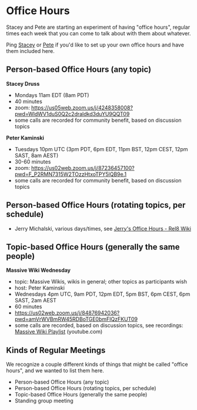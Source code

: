 # Office Hours

Stacey and Pete are starting an experiment of having "office hours", regular times each week that you can come to talk about with them about whatever.

Ping [Stacey](27openheart@gmail.com) or [Pete](kaminski@istori.com) if you'd like to set up your own office hours and have them included here.

## Person-based Office Hours (any topic)

**Stacey Druss**

- Mondays 11am EDT (8am PDT)
- 40 minutes
- zoom: https://us05web.zoom.us/j/4248358008?pwd=WldWV1duS0Q2c2draldkd3duYU9QQT09
- some calls are recorded for community benefit, based on discussion topics

**Peter Kaminski**

- Tuesdays 10pm UTC (3pm PDT, 6pm EDT, 11pm BST, 12pm CEST, 12pm SAST, 8am AEST)
- 30-60 minutes
- zoom: https://us02web.zoom.us/j/87236457100?pwd=F_P2RMN7315W2TOzzHtxoTPY5lQB9e.1
- some calls are recorded for community benefit, based on discussion topics

## Person-based Office Hours (rotating topics, per schedule)

- Jerry Michalski, various days/times, see [Jerry's Office Hours - Rel8 Wiki](https://wiki.rel8.dev/jerry's_office_hours)

## Topic-based Office Hours (generally the same people)

**Massive Wiki Wednesday**

 - topic: Massive Wikis, wikis in general; other topics as participants wish
 - host: Peter Kaminski
- Wednesdays 4pm UTC, 9am PDT, 12pm EDT, 5pm BST, 6pm CEST, 6pm SAST, 2am AEST 
- 60 minutes
- https://us02web.zoom.us/j/84876942036?pwd=amVrWVBmRW45RDBoTGE0bmFIQzFKUT09
- some calls are recorded, based on discussion topics, see recordings: [Massive Wiki Playlist](https://youtube.com/playlist?list=PLADGyQqAcmirDUOGu6Dl_6ps0bp4P45T9) (youtube.com)

## Kinds of Regular Meetings

We recognize a couple different kinds of things that might be called "office hours", and we wanted to list them here.

- Person-based Office Hours (any topic)
- Person-based Office Hours (rotating topics, per schedule)
- Topic-based Office Hours (generally the same people)
- Standing group meeting
